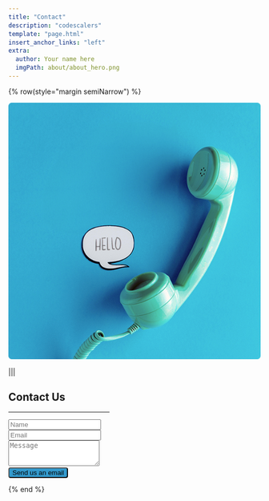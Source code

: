 ```yaml
---
title: "Contact"
description: "codescalers"
template: "page.html"
insert_anchor_links: "left"
extra:
  author: Your name here
  imgPath: about/about_hero.png
---
```


<div class="container mx-auto">
  {% row(style="margin semiNarrow") %}
  
  ![Image](contact_hero.png#mx-auto)
  
  |||
  
  <div>
    <h2 class="blue font-bold">Contact Us</h2>
    <hr class="mb-4" style="border-width: 1px; width:40%; border-color: #3399CC;">
  
  <form class="w-full mt-10 contact_form" method="POST" name="contact_form" action="https://formspree.io/f/mknykkel">
      <div class="alert" style="display: none;"></div>
      <input type="hidden" name="_next" value="/thanks" />
      <input type="hidden" name="smtp_key" value="None" />
      <input type="hidden" name="receiver_email" value="info@codescalers.com" />
      <input type="hidden" name="format" value="json" />
      <input type="hidden" name="subject" value="About CodeScalers.com" />
      <input type="hidden" name="g-recaptcha-response" id="recaptchaResponse" />
      
  <div style="display: none;">
        <input type="text" id="honeypot" name="honeypot" />
  </div>
      
   <div class="form-group mb-6">
        <input name="sender_name" required placeholder="Name" class="form-control input-lg w-full px-3 py-3 text-sm font-normal text-gray-700 bg-white border border-solid border-gray-300 rounded focus:text-gray-700 focus:bg-white focus:border-blue-600 focus:outline-none" type="text" />
      </div>
      
  <div class="form-group mb-6">
        <input name="sender_email" required placeholder="Email" class="form-control input-lg w-full px-3 py-3 text-sm font-normal text-gray-700 bg-white border border-solid border-gray-300 rounded focus:text-gray-700 focus:bg-white focus:border-blue-600 focus:outline-none" type="email" />
      </div>
      
  <div class="form-group mb-6">
        <textarea name="body" required rows="3" placeholder="Message" class="form-control input-lg w-full px-3 py-1.5 text-sm font-normal text-gray-700 bg-white border border-solid border-gray-300 rounded focus:text-gray-700 focus:bg-white focus:border-blue-600 focus:outline-none"></textarea>
      </div>

 <!-- Google reCAPTCHA -->
  <div class="g-recaptcha mb-5" id="recaptcha" data-sitekey="YOUR_RECAPTCHA_SITE_KEY"></div>
      
   <button type="submit" class="text-white apply w-full my-4" data-loading-text="Sending...">
        Send us an email
      </button>
    </form>
  </div>
  
  {% end %}
</div>

<!-- Load Google reCAPTCHA -->
<script src="https://www.google.com/recaptcha/api.js" async defer></script>

<!-- JavaScript for Form Validation -->
<script>
  document.addEventListener("DOMContentLoaded", function () {
    const form = document.querySelector(".contact_form");
    form.addEventListener("submit", function (event) {
      const recaptchaResponse = grecaptcha.getResponse();
      if (!recaptchaResponse) {
        event.preventDefault();
        alert("Please complete the reCAPTCHA verification.");
      }
    });
  });
</script>

<style scoped>
  .apply {
    background-color: #3399CC !important;
    border-radius: 4px !important;
  }
  .apply:hover {
    background-color: #54b0df !important;
  }
</style>

